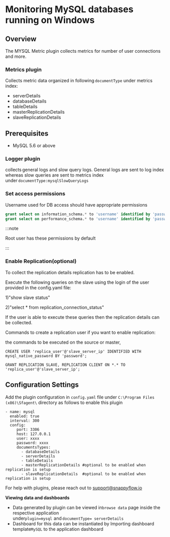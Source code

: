# Monitoring MySQL databases running on Windows

## Overview

The MYSQL Metric plugin collects metrics for number of user connections and more.

### Metrics plugin

Collects metric data organized in following `documentType` under metrics index: 

- serverDetails
- databaseDetails
- tableDetails
- masterReplicationDetails
- slaveReplicationDetails

## Prerequisites

- MySQL 5.6 or above


### Logger plugin

collects general logs and slow query logs. General logs are sent to log index whereas slow queries are sent to metrics index under `documentType:mysqlSlowQueryLogs` 

### Set access permissions

Username used for DB access should have appropriate permissions 

```sql
grant select on information_schema.* to 'username' identified by 'password';  
grant select on performance_schema.* to 'username' identified by 'password';  
```

:::note

Root user has these permissions by default 

:::

### Enable Replication(optional)

To collect the replication details replication has to be enabled.

Execute the following queries on the slave using the login of the user provided in the config.yaml file:

1)"show slave status"

2)"select * from replication_connection_status"

If the user is able to execute these queries then the replication details can be collected.

Commands to create a replication user if you want to enable replication:

the commands to be executed on the source or master,
```shell
CREATE USER 'replica_user'@'slave_server_ip' IDENTIFIED WITH mysql_native_password BY 'password';
```
```shell
GRANT REPLICATION SLAVE, REPLICATION CLIENT ON *.* TO 'replica_user'@'slave_server_ip';
```

## Configuration Settings

Add the plugin configuration in `config.yaml` file under `C:\Program Files (x86)\Sfagent\` directory as follows to enable this plugin

```
- name: mysql
  enabled: true
  interval: 300
  config:
     port: 3306
     host: 127.0.0.1
     user: xxxx
     password: xxxx
     documentsTypes:
       - databaseDetails 
       - serverDetails 
       - tableDetails
       - masterReplicationDetails #optional to be enabled when replication is setup
       - slaveReplicationDetails  #optional to be enabled when replication is setup 
```

For help with plugins, please reach out to [support@snappyflow.io](mailto:support@snappyflow.io)

**Viewing data and dashboards**   

- Data generated by plugin can be viewed in`browse data` page inside the respective application under`plugin=mysql`  and `documentType= serverDetails`
- Dashboard for this data can be instantiated by Importing dashboard template`MySQL` to the application dashboard
